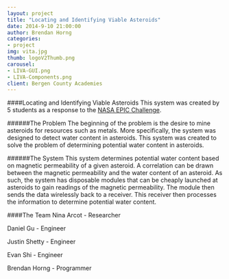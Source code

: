 ```yaml
---
layout: project
title: "Locating and Identifying Viable Asteroids"
date: 2014-9-10 21:00:00
author: Brendan Horng
categories:
- project
img: vita.jpg
thumb: logoV2Thumb.png
carousel:
- LIVA-GUI.png
- LIVA-Components.png 
client: Bergen County Academies
---
```

####Locating and Identifying Viable Asteroids
This system was created by 5 students as a response to the [NASA EPIC Challenge](https://iced2013.wordpress.com/epic-challenge-2013/).

######The Problem
The beginning of the problem is the desire to mine asteroids for resources such as metals. More specifically, the system was designed to detect water content in asteroids. This system was created to solve the problem of determining potential water content in asteroids.

######The System
This system determines potential water content based on magnetic permeability of a given asteroid. A correlation can be drawn between the magnetic permeability and the water content of an asteroid.
As such, the system has disposable modules that can be cheaply launched at asteroids to gain readings of the magnetic permeability. The module then sends the data wirelessly back to a receiver. This receiver then processes the information to determine potential water content.

####The Team
Nina Arcot - Researcher

Daniel Gu - Engineer

Justin Shetty - Engineer

Evan Shi - Engineer

Brendan Horng - Programmer
